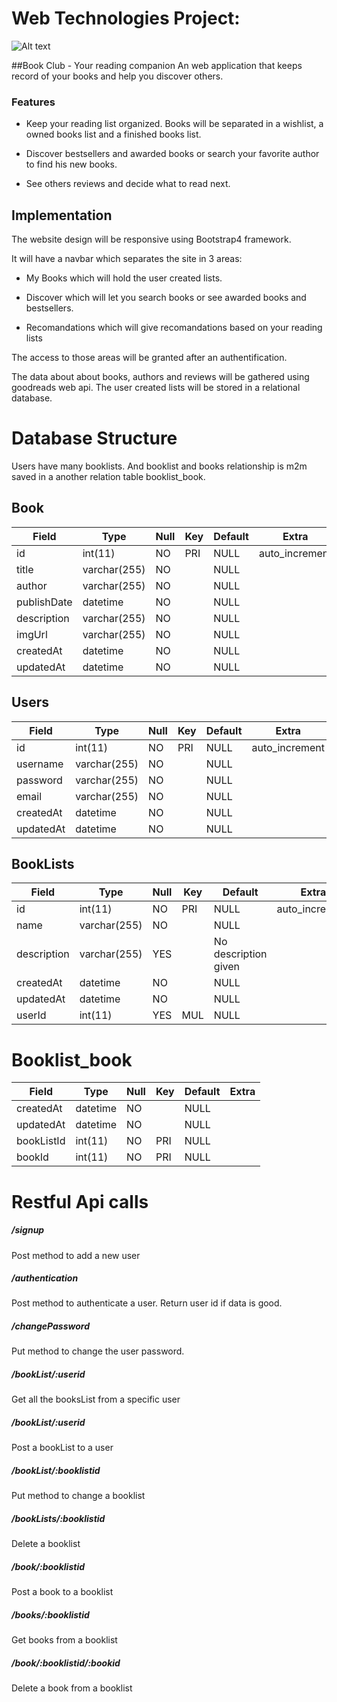 # Web Technologies Project:
![Alt text](https://bitbucket.org/craciuncezar/web-tech/raw/master/prtscreen.png)


##Book Club - Your reading companion
An web application that keeps record of your books and help you discover others.

### Features

* Keep your reading list organized. Books will be separated in a wishlist, a owned books list and a finished books list.

* Discover bestsellers and awarded books or search your favorite author to find his new books.

* See others reviews and decide what to read next.

## Implementation

The website design will be responsive using Bootstrap4 framework. 

It will have a navbar which separates the site in 3 areas:

* My Books which will hold the user created lists.

* Discover which will let you search books or see awarded books and bestsellers.

* Recomandations which will give recomandations based on your reading lists

The access to those areas will be granted after an authentification.

The data about about books, authors and reviews will be gathered using goodreads web api. The user created lists will be stored in a relational database.

# Database Structure

Users have many booklists. And booklist and books relationship is m2m saved in a another relation table booklist_book.

## Book
| Field       | Type         | Null | Key | Default | Extra          |
|-------------|--------------|------|-----|---------|----------------|
| id          | int(11)      | NO   | PRI | NULL    | auto_increment |
| title       | varchar(255) | NO   |     | NULL    |                |
| author      | varchar(255) | NO   |     | NULL    |                |
| publishDate | datetime     | NO   |     | NULL    |                |
| description | varchar(255) | NO   |     | NULL    |                |
| imgUrl      | varchar(255) | NO   |     | NULL    |                |
| createdAt   | datetime     | NO   |     | NULL    |                |
| updatedAt   | datetime     | NO   |     | NULL    |                |

## Users

| Field     | Type         | Null | Key | Default | Extra          |
|-----------|--------------|------|-----|---------|----------------|
| id        | int(11)      | NO   | PRI | NULL    | auto_increment |
| username  | varchar(255) | NO   |     | NULL    |                |
| password  | varchar(255) | NO   |     | NULL    |                |
| email     | varchar(255) | NO   |     | NULL    |                |
| createdAt | datetime     | NO   |     | NULL    |                |
| updatedAt | datetime     | NO   |     | NULL    |                |

## BookLists

| Field       | Type         | Null | Key | Default              | Extra          |
|-------------|--------------|------|-----|----------------------|----------------|
| id          | int(11)      | NO   | PRI | NULL                 | auto_increment |
| name        | varchar(255) | NO   |     | NULL                 |                |
| description | varchar(255) | YES  |     | No description given |                |
| createdAt   | datetime     | NO   |     | NULL                 |                |
| updatedAt   | datetime     | NO   |     | NULL                 |                |
| userId      | int(11)      | YES  | MUL | NULL                 |                |

# Booklist_book

| Field      | Type     | Null | Key | Default | Extra |
|------------|----------|------|-----|---------|-------|
| createdAt  | datetime | NO   |     | NULL    |       |
| updatedAt  | datetime | NO   |     | NULL    |       |
| bookListId | int(11)  | NO   | PRI | NULL    |       |
| bookId     | int(11)  | NO   | PRI | NULL    |       |

# Restful Api calls
##### /signup
Post method to add a new user
##### /authentication
Post method to authenticate a user. Return user id if data is good.
##### /changePassword
Put method to change the user password.
##### /bookList/:userid
Get all the booksList from a specific user 
##### /bookList/:userid
Post a bookList to a user
##### /bookList/:booklistid
Put method to change a booklist
##### /bookLists/:booklistid
Delete a booklist
##### /book/:booklistid
Post a book to a booklist
##### /books/:booklistid
Get books from a booklist
##### /book/:booklistid/:bookid
Delete a book from a booklist